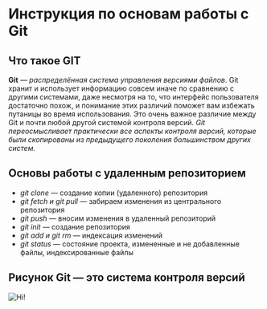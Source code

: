#  Инструкция по основам работы с Git #

## Что такое GIT

**Git** — *распределённая система управления версиями файлов*. 
Git хранит и использует информацию совсем иначе по сравнению с другими системами, даже несмотря на то, что интерфейс пользователя достаточно похож, и понимание этих различий поможет вам избежать путаницы во время использования.
Это очень важное различие между Git и почти любой другой системой контроля версий. _*Git* переосмысливает практически все аспекты контроля версий, которые были скопированы из предыдущего поколения большинством других систем._


## Основы работы с удаленным репозиторием ##
* _git clone_ — создание копии (удаленного) репозитория
* _git fetch и git pull_ — забираем изменения из центрального репозитория
* _git push_ — вносим изменения в удаленный репозиторий
* _git init_ — создание репозитория
* _git add и git rm_ — индексация изменений
* _git status_ — состояние проекта, измененные и не добавленные файлы, индексированные файлы

## Рисунок Git — это система контроля версий ##
![Hi!][def]

[def]: git_1200.jpg